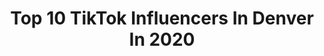 ---
title: Top 10 TikTok Influencers In Denver In 2020
description: >-
  Find top TikTok influencers in Denver in 2020. Most popular hashtags: #fyp #duet #greenscreen #colorado.
platform: TikTok
hits: 320
text_top: Analyze the most popular TikTok accounts on inBeat.
text_bottom: Our database has 320 TikTok influencers like this in Denver, United States for you to pitch.
profiles:
  - username: "supdaily"
    fullname: >-
      SupDaily
    bio: >-
      Venmo - @Supdaily. 📧 ⬆️on IG POBox - 1766 W 46th Ave. #11284 Denver,CO 80211
    location: "United States"
    followers: 658300
    engagement: 2076
    commentsToLikes: 0.065348
    id: ck8kdxn8s7uu80j78a8dm7dmg
    verified: true
    hashtags: "#chicagocheck, #trump2020, #biden2020, #election2020"
  - username: "omar.shawish"
    fullname: >-
      Prince Shawish 👑 ⚡️
    bio: >-
      50k for a teez reveal ? Denver🏔 Take me huoooomee to the place I belong 🇵🇸
    location: "United States"
    followers: 22200
    engagement: 1716
    commentsToLikes: 0.087256
    id: ckbb1s806s5hl0j23fchk6alq
    verified: false
    hashtags: "#greenscreen, #colorado, #palestine, #fyp"
  - username: "yung_nikkaz"
    fullname: >-
      Austin 🖤
    bio: >-
      main acc : yung_nikkaz1 🖤 snap : daddy_austin101 Denver Co 📍 SPAM ACCOUNT 🖤🖤
    location: "United States"
    followers: 21000
    engagement: 3021
    commentsToLikes: 0.043642
    id: ckd61mesz1j0i0j235tqfld6k
    verified: false
    hashtags: "#fyp, #duet, #4upage"
  - username: "jaskproductions"
    fullname: >-
      Jasmine
    bio: >-
      Call me Jazz, 24✌🏼 Queer AF 🏳️‍🌈 (She/they) @thequeercollective Denver 📸
    location: "United States"
    followers: 43300
    engagement: 2756
    commentsToLikes: 0.030902
    id: ckb9iyun89y1p0j23ho2aq9mn
    verified: false
    hashtags: "#lesbian, #wlw, #photographer, #photography"
  - username: "certifiedred"
    fullname: >-
      CertifiedRed
    bio: >-
      Gay AF 🌈// 32 // Denver ☀️ Leo 🌙 Taurus ⬆️ Virgo
    location: "United States"
    followers: 3035
    engagement: 1308
    commentsToLikes: 0.119488
    id: ckbad63y85jpc0j23xn8vnkcf
    verified: false
    hashtags: "#lgbt, #singlelesbian, #lesbian, #gaytiktok"
  - username: "qole"
    fullname: >-
      cole
    bio: >-
      he/him 21 denver
    location: "United States"
    followers: 113000
    engagement: 2390
    commentsToLikes: 0.019765
    id: ckculn5p7habe0j23tgruasrc
    verified: false
    hashtags: "#greenscreen, #bald, #snapchat, #weeb"
  - username: "isthatjupiter"
    fullname: >-
      Jupiter
    bio: >-
      Denver’s Resident Alien👽 Check out my Instagram! 💖
    location: "United States"
    followers: 158900
    engagement: 2531
    commentsToLikes: 0.016707
    id: ck8seg2dpjn340j78kdgm2amr
    verified: false
    hashtags: "#dragking, #dragqueen, #makeup, #halloween"
  - username: "ismerai_zavala20"
    fullname: >-
      ♡ Isᴍᴇʀᴀɪ Zᴀᴠᴀʟᴀ ♡
    bio: >-
      Mexicana🇲🇽 Hija De Dios❤️ Denver Co📍 #EmbajadoresDeFe #HagamosViralAJesus
    location: "United States"
    followers: 8472
    engagement: 1954
    commentsToLikes: 0.029289
    id: ckbb083qkqllt0j23dh2hgars
    verified: false
    hashtags: "#fyp, #potatzio, #fail, #hagamosviralajesus"
  - username: "anikaxnair"
    fullname: >-
      anika !!
    bio: >-
      || 16 || ✰ denver, co ✰
    location: "United States"
    followers: 29800
    engagement: 1672
    commentsToLikes: 0.049340
    id: cka9kqip80v6m0i787p4pifr6
    verified: false
    hashtags: "#brown, #fyp, #indian, #summerofgaming"
  - username: "devil1shly"
    fullname: >-
      Akira Leonore
    bio: >-
      22, Denver snap: kiracantdance
    location: "United States"
    followers: 3372
    engagement: 1572
    commentsToLikes: 0.062527
    id: ckb9lxdo3emhq0j23ihk71dg7
    verified: false
    hashtags: "#gonnaknow, #duet, #foryoupage, #fyp"
---